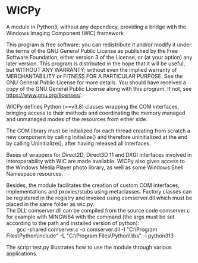 # WICPy
A module in Python3, without any dependecy, providing a bridge with the Windows Imaging Component (WIC) framework

This program is free software: you can redistribute it and/or modify it under the terms of the GNU General Public License as published by the Free Software Foundation, either version 3 of the License, or (at your option) any later version. This program is distributed in the hope that it will be useful, but WITHOUT ANY WARRANTY; without even the implied warranty of MERCHANTABILITY or FITNESS FOR A PARTICULAR PURPOSE. See the GNU General Public License for more details. You should have received a copy of the GNU General Public License along with this program. If not, see https://www.gnu.org/licenses/.

WICPy defines Python (>=v3.8) classes wrapping the COM interfaces, bringing access to their methods and coordinating the memory managed and unmanaged modes of the resources from either side.

The COM library must be initialized for each thread creating from scratch a new component by calling Initialize() and therefore uninitialized at the end by calling Uninitialize(), after having released all interfaces.

Bases of wrappers for Direct2D, Direct3D 11 and DXGI interfaces involved in interoperability with WIC are made available.
WICPy also gives access to the Windows Media Player photo library, as well as some Windows Shell Namespace resources.

Besides, the module facilitates the creation of custom COM interfaces, implementations and pxoxies/stubs using metaclasses. Factory classes can be registered in the registry and invoked using comserver.dll which must be placed in the same folder as wic.py.  
The DLL comserver.dll can be compiled from the source code comserver.c for example with MINGW64 with the command (the args must be set according to the path and installed version of python):  
  gcc -shared comserver.c -o comserver.dll -I "C:\Program Files\Python\include" -L "C:\Program Files\Python\libs" -l python313

The script test.py illustrates how to use the module through various applications.
